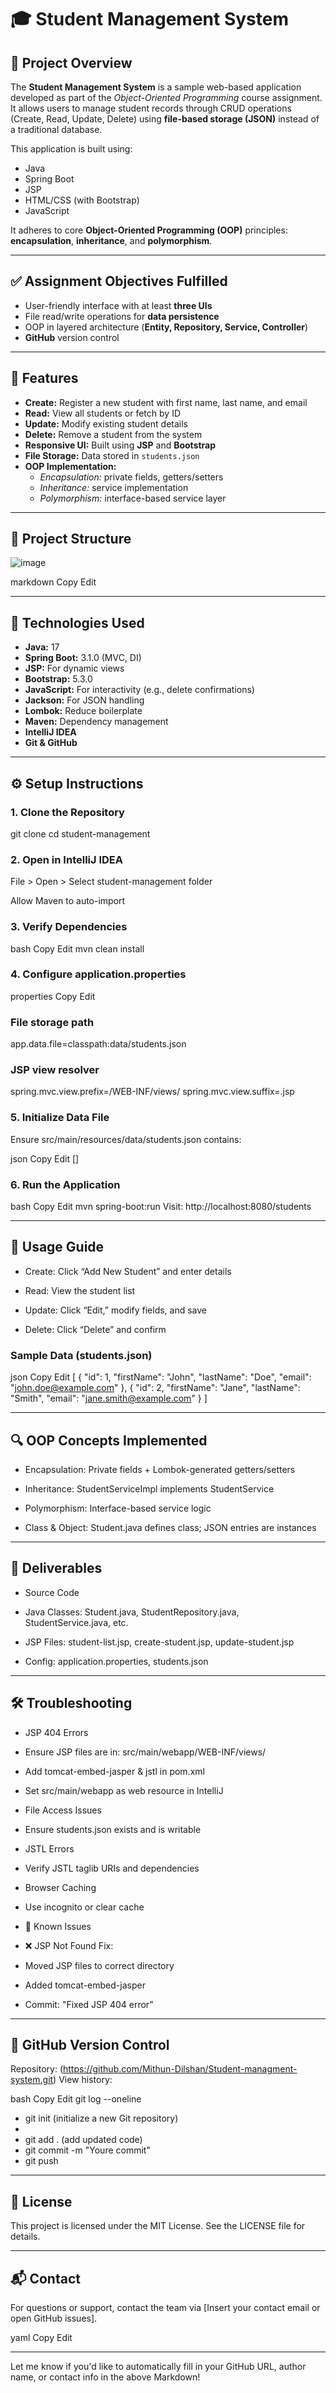 # 🎓 Student Management System

## 📌 Project Overview

The **Student Management System** is a sample web-based application developed as part of the *Object-Oriented Programming* course assignment. It allows users to manage student records through CRUD operations (Create, Read, Update, Delete) using **file-based storage (JSON)** instead of a traditional database.

This application is built using:

- Java
- Spring Boot
- JSP
- HTML/CSS (with Bootstrap)
- JavaScript

It adheres to core **Object-Oriented Programming (OOP)** principles: **encapsulation**, **inheritance**, and **polymorphism**.

---

## ✅ Assignment Objectives Fulfilled

- User-friendly interface with at least **three UIs**
- File read/write operations for **data persistence**
- OOP in layered architecture (**Entity, Repository, Service, Controller**)
- **GitHub** version control

---

## 🚀 Features

- **Create:** Register a new student with first name, last name, and email
- **Read:** View all students or fetch by ID
- **Update:** Modify existing student details
- **Delete:** Remove a student from the system
- **Responsive UI:** Built using **JSP** and **Bootstrap**
- **File Storage:** Data stored in `students.json`
- **OOP Implementation:**  
  - *Encapsulation:* private fields, getters/setters  
  - *Inheritance:* service implementation  
  - *Polymorphism:* interface-based service layer

---

## 📁 Project Structure
![image](https://github.com/user-attachments/assets/3e4b5bd5-3df7-40d0-8907-ade9094ba452)



markdown
Copy
Edit

---

## 🧰 Technologies Used

- **Java:** 17
- **Spring Boot:** 3.1.0 (MVC, DI)
- **JSP:** For dynamic views
- **Bootstrap:** 5.3.0
- **JavaScript:** For interactivity (e.g., delete confirmations)
- **Jackson:** For JSON handling
- **Lombok:** Reduce boilerplate
- **Maven:** Dependency management
- **IntelliJ IDEA**
- **Git & GitHub**

---

## ⚙️ Setup Instructions

### 1. Clone the Repository


git clone [<your-github-repo-url>](https://github.com/Mithun-Dilshan/Student-managment-system.git)
cd student-management
### 2. Open in IntelliJ IDEA
File > Open > Select student-management folder

Allow Maven to auto-import

### 3. Verify Dependencies
bash
Copy
Edit
mvn clean install
### 4. Configure application.properties
properties
Copy
Edit

### File storage path


app.data.file=classpath:data/students.json

### JSP view resolver
spring.mvc.view.prefix=/WEB-INF/views/
spring.mvc.view.suffix=.jsp
### 5. Initialize Data File
Ensure src/main/resources/data/students.json contains:

json
Copy
Edit
[]
### 6. Run the Application
bash
Copy
Edit
mvn spring-boot:run
Visit: http://localhost:8080/students

---

## 🧪 Usage Guide


- Create: Click “Add New Student” and enter details

- Read: View the student list

- Update: Click “Edit,” modify fields, and save

- Delete: Click “Delete” and confirm

### Sample Data (students.json)
json
Copy
Edit
[
  { "id": 1, "firstName": "John", "lastName": "Doe", "email": "john.doe@example.com" },
  { "id": 2, "firstName": "Jane", "lastName": "Smith", "email": "jane.smith@example.com" }
]

---


## 🔍 OOP Concepts Implemented



- Encapsulation: Private fields + Lombok-generated getters/setters

- Inheritance: StudentServiceImpl implements StudentService

- Polymorphism: Interface-based service logic

- Class & Object: Student.java defines class; JSON entries are instances

---


## 📄 Deliverables


- Source Code

- Java Classes: Student.java, StudentRepository.java, StudentService.java, etc.

- JSP Files: student-list.jsp, create-student.jsp, update-student.jsp

- Config: application.properties, students.json









---



## 🛠️ Troubleshooting


- JSP 404 Errors
- Ensure JSP files are in: src/main/webapp/WEB-INF/views/

- Add tomcat-embed-jasper & jstl in pom.xml

- Set src/main/webapp as web resource in IntelliJ

- File Access Issues
- Ensure students.json exists and is writable

- JSTL Errors
- Verify JSTL taglib URIs and dependencies

- Browser Caching
- Use incognito or clear cache

- 🐞 Known Issues
- ❌ JSP Not Found
Fix:

- Moved JSP files to correct directory

- Added tomcat-embed-jasper

- Commit: "Fixed JSP 404 error"


---


## 📂 GitHub Version Control


Repository: (https://github.com/Mithun-Dilshan/Student-managment-system.git)
View history:

bash
Copy
Edit
git log --oneline


- git init  (initialize a new Git repository)
- 
- git add . (add updated code)
- git commit -m "Youre commit"
- git push 

---


## 📜 License


This project is licensed under the MIT License. See the LICENSE file for details.


---

## 📬 Contact

For questions or support, contact the team via [Insert your contact email or open GitHub issues].

yaml
Copy
Edit

---

Let me know if you'd like to automatically fill in your GitHub URL, author name, or contact info in the above Markdown!






